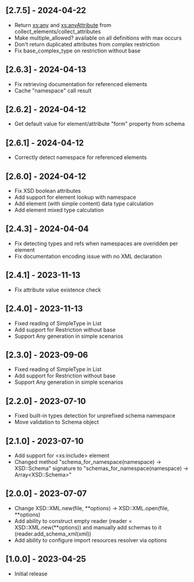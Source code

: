 ## [2.7.5] - 2024-04-22

- Return <xs:any> and <xs:anyAttribute> from collect_elements/collect_attributes
- Make multiple_allowed? available on all definitions with max occurs
- Don't return duplicated attributes from complex restriction
- Fix base_complex_type on restriction without base

## [2.6.3] - 2024-04-13

- Fix retrieving documentation for referenced elements
- Cache "namespace" call result

## [2.6.2] - 2024-04-12

- Get default value for element/attribute "form" property from schema

## [2.6.1] - 2024-04-12

- Correctly detect namespace for referenced elements

## [2.6.0] - 2024-04-12

- Fix XSD boolean attributes
- Add support for element lookup with namespace
- Add element (with simple content) data type calculation
- Add element mixed type calculation

## [2.4.3] - 2024-04-04

- Fix detecting types and refs when namespaces are overidden per element
- Fix documentation encoding issue with no XML declaration

## [2.4.1] - 2023-11-13

- Fix attribute value existence check

## [2.4.0] - 2023-11-13

- Fixed reading of SimpleType in List
- Add support for Restriction without base
- Support Any generation in simple scenarios

## [2.3.0] - 2023-09-06

- Fixed reading of SimpleType in List
- Add support for Restriction without base
- Support Any generation in simple scenarios

## [2.2.0] - 2023-07-10

- Fixed built-in types detection for unprefixed schema namespace
- Move validation to Schema object

## [2.1.0] - 2023-07-10

- Add support for &lt;xs:include&gt; element
- Changed method "schema_for_namespace(namespace) -> XSD::Schema" signature to "schemas_for_namespace(namespace) -> Array&lt;XSD::Schema&gt;"

## [2.0.0] - 2023-07-07

- Change XSD::XML.new(file, **options) -> XSD::XML.open(file, **options)
- Add ability to construct empty reader (reader = XSD::XML.new(**options)) and manually add schemas to it (reader.add_schema_xml(xml))
- Add ability to configure import resources resolver via options

## [1.0.0] - 2023-04-25

- Initial release
